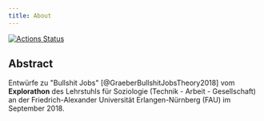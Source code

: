 ```yaml
---
title: About
---
```


<!-- badges: start -->
[![Actions Status](https://wdp9fww0r9.execute-api.us-west-2.amazonaws.com/production/badge/soztag/bsjobs)](https://github.com/soztag/bsjobs/actions)
<!-- badges: end -->


## Abstract

Entwürfe zu "Bullshit Jobs" [@GraeberBullshitJobsTheory2018] vom **Explorathon** des Lehrstuhls für Soziologie (Technik - Arbeit - Gesellschaft) an der Friedrich-Alexander Universität Erlangen-Nürnberg (FAU) im September 2018.
